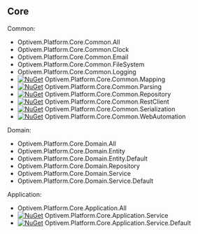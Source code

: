 ## Core

Common:

* Optivem.Platform.Core.Common.All
* Optivem.Platform.Core.Common.Clock
* Optivem.Platform.Core.Common.Email
* Optivem.Platform.Core.Common.FileSystem
* Optivem.Platform.Core.Common.Logging
* [![NuGet](https://img.shields.io/nuget/v/Optivem.Platform.Core.Common.Mapping.svg)](https://www.nuget.org/packages/Optivem.Platform.Core.Common.Mapping) Optivem.Platform.Core.Common.Mapping
* [![NuGet](https://img.shields.io/nuget/v/Optivem.Platform.Core.Common.Parsing.svg)](https://www.nuget.org/packages/Optivem.Platform.Core.Common.Parsing) Optivem.Platform.Core.Common.Parsing
* [![NuGet](https://img.shields.io/nuget/v/Optivem.Platform.Core.Common.Repository.svg)](https://www.nuget.org/packages/Optivem.Platform.Core.Common.Repository) Optivem.Platform.Core.Common.Repository
* [![NuGet](https://img.shields.io/nuget/v/Optivem.Platform.Core.Common.RestClient.svg)](https://www.nuget.org/packages/Optivem.Platform.Core.Common.RestClient) Optivem.Platform.Core.Common.RestClient
* [![NuGet](https://img.shields.io/nuget/v/Optivem.Platform.Core.Common.Serialization.svg)](https://www.nuget.org/packages/Optivem.Platform.Core.Common.Serialization) Optivem.Platform.Core.Common.Serialization
* [![NuGet](https://img.shields.io/nuget/v/Optivem.Platform.Core.Common.WebAutomation.svg)](https://www.nuget.org/packages/Optivem.Platform.Core.Common.WebAutomation) Optivem.Platform.Core.Common.WebAutomation

Domain:

* Optivem.Platform.Core.Domain.All
* Optivem.Platform.Core.Domain.Entity
* Optivem.Platform.Core.Domain.Entity.Default
* Optivem.Platform.Core.Domain.Repository
* Optivem.Platform.Core.Domain.Service
* Optivem.Platform.Core.Domain.Service.Default

Application:

* Optivem.Platform.Core.Application.All
* [![NuGet](https://img.shields.io/nuget/v/Optivem.Platform.Core.Application.Service.svg)](https://www.nuget.org/packages/Optivem.Platform.Core.Application.Service) Optivem.Platform.Core.Application.Service
* [![NuGet](https://img.shields.io/nuget/v/Optivem.Platform.Core.Application.Service.Default.svg)](https://www.nuget.org/packages/Optivem.Platform.Core.Application.Service.Default) Optivem.Platform.Core.Application.Service.Default